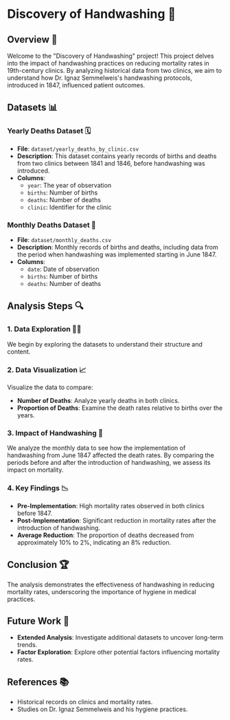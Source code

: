 # Discovery of Handwashing 🧼

## Overview 🌟

Welcome to the "Discovery of Handwashing" project! This project delves into the impact of handwashing practices on reducing mortality rates in 19th-century clinics. By analyzing historical data from two clinics, we aim to understand how Dr. Ignaz Semmelweis's handwashing protocols, introduced in 1847, influenced patient outcomes.

## Datasets 📊

### Yearly Deaths Dataset 🗓️

- **File**: `dataset/yearly_deaths_by_clinic.csv`
- **Description**: This dataset contains yearly records of births and deaths from two clinics between 1841 and 1846, before handwashing was introduced.
- **Columns**:
  - `year`: The year of observation
  - `births`: Number of births
  - `deaths`: Number of deaths
  - `clinic`: Identifier for the clinic

### Monthly Deaths Dataset 📅

- **File**: `dataset/monthly_deaths.csv`
- **Description**: Monthly records of births and deaths, including data from the period when handwashing was implemented starting in June 1847.
- **Columns**:
  - `date`: Date of observation
  - `births`: Number of births
  - `deaths`: Number of deaths

## Analysis Steps 🔍

### 1. Data Exploration 🕵️‍♂️

We begin by exploring the datasets to understand their structure and content.

### 2. Data Visualization 📈

Visualize the data to compare:
- **Number of Deaths**: Analyze yearly deaths in both clinics.
- **Proportion of Deaths**: Examine the death rates relative to births over the years.

### 3. Impact of Handwashing 🚿

We analyze the monthly data to see how the implementation of handwashing from June 1847 affected the death rates. By comparing the periods before and after the introduction of handwashing, we assess its impact on mortality.

### 4. Key Findings 📉

- **Pre-Implementation**: High mortality rates observed in both clinics before 1847.
- **Post-Implementation**: Significant reduction in mortality rates after the introduction of handwashing.
- **Average Reduction**: The proportion of deaths decreased from approximately 10% to 2%, indicating an 8% reduction.

## Conclusion 🏆

The analysis demonstrates the effectiveness of handwashing in reducing mortality rates, underscoring the importance of hygiene in medical practices.

## Future Work 🔮

- **Extended Analysis**: Investigate additional datasets to uncover long-term trends.
- **Factor Exploration**: Explore other potential factors influencing mortality rates.

## References 📚

- Historical records on clinics and mortality rates.
- Studies on Dr. Ignaz Semmelweis and his hygiene practices.
